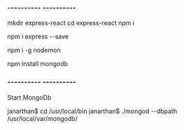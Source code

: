 
### ---------- ---------- ###

mkdir express-react
cd express-react
npm i

npm i express --save

npm i -g nodemon

npm install mongodb

### ---------- ---------- ###
Start MongoDb

janarthan$ cd /usr/local/bin
janarthan$ ./mongod --dbpath /usr/local/var/mongodb/

